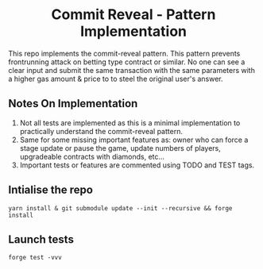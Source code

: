 # <h1 align="center"> Commit Reveal - Pattern Implementation </h1>

This repo implements the commit-reveal pattern. This pattern prevents frontrunning attack on betting type contract or similar. No one can see a clear input and submit the same transaction with the same parameters with a higher gas amount & price to to steel the original user's answer.

## Notes On Implementation

1. Not all tests are implemented as this is a minimal implementation to practically understand the commit-reveal pattern.
2. Same for some missing important features as: owner who can force a stage update or pause the game, update numbers of players, upgradeable contracts with diamonds, etc...
3. Important tests or features are commented using TODO and TEST tags.

## Intialise the repo

`yarn install & git submodule update --init --recursive && forge install`

## Launch tests

`forge test -vvv`
